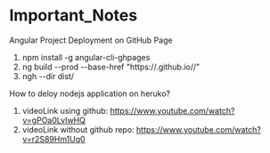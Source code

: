 # Important_Notes

Angular Project Deployment on GitHub Page

1.  npm install -g angular-cli-ghpages
2.  ng build --prod --base-href "https://<username>.github.io/<project-name-on-github>/"
3.  ngh --dir dist/<project-name-on-localSystem>

  
  How to deloy nodejs application on heruko?
  1. videoLink using github: https://www.youtube.com/watch?v=gPOa0LvIwHQ
  2. videoLink without github repo: https://www.youtube.com/watch?v=r2S89Hm1Uq0
